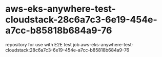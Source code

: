 # aws-eks-anywhere-test-cloudstack-28c6a7c3-6e19-454e-a7cc-b85818b684a9-76
repository for use with E2E test job aws-eks-anywhere-test-cloudstack:28c6a7c3-6e19-454e-a7cc-b85818b684a9-76
